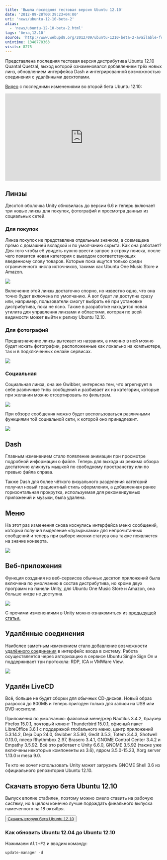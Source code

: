 ```yaml
---
title: 'Вышла последняя тестовая версия Ubuntu 12.10'
date: '2012-09-28T00:39:23+04:00'
uri: 'news/ubuntu-12-10-beta-2'
alias: 
  - 'news/ubuntu-12-10-beta-2.html'
tags: 'бета,12.10'
source: 'http://www.webupd8.org/2012/09/ubuntu-1210-beta-2-available-for.html'
unixtime: 1348778363
visits: 8275
---
```

Представлена последняя тестовая версия дистрибутива Ubuntu 12.10 Quantal Quetzal, выход которой ознаменовался добавлением трёх новых линз, обновлением интерфейса Dash и интегрированной возможностью соединения с удалёнными десктопами.

[Видео](http://www.youtube.com/watch?v=6mfmHxjzF6g&feature=player_embedded) с последними изменениями во второй бета Ubuntu 12.10:

<iframe src="http://www.youtube.com/embed/6mfmHxjzF6g" frameborder="0" width="500" height="281"></iframe>

## Линзы

Десктоп оболочка Unity обновилась до версии 6.6 и теперь включает три новые линзы для покупок, фотографий и просмотра данных из социальных сетей.

### Для покупок

Линза покупок не представлена отдельным значком, а совмещена прямо с домашней вкладкой и по умолчанию скрыта. Как она работает? Для того чтобы её увидеть нужно ввести запрос в строку поиска, после чего появится новая категория с выводом соответствующих введенному слову товаров. Которые пока ищутся только среди ограниченного числа источников, такими как Ubuntu One Music Store и Amazon.

[![](img/2012/09/28/00-00/ubuntu-12-10-beta-2-4-8030718994-o.jpg)](img/2012/09/28/00-00/ubuntu-12-10-beta-2-4-8030718994-o.jpg)

Включение этой линзы достаточно спорно, но известно одно, что она точно будет включена по умолчанию. А вот будет ли доступна сразу или, например, пользователи смогут выбрать её при установке дистрибутива, пока не ясно. Также в разработке находится новая утилита для управления линзами и областями, которая по всей видимости может выйти к релизу Ubuntu 12.10.

### Для фотографий

Предназначение линзы вытекает из названия, а именно в ней можно будет искать фотографии, расположенные как локально на компьютере, так и в подключенных онлайн сервисах.

[![](img/2012/09/28/00-00/ubuntu-12-10-beta-2-2-8030724281-o.jpg)](img/2012/09/28/00-00/ubuntu-12-10-beta-2-2-8030724281-o.jpg)

### Социальная

Социальная линза, она же Gwibber, интересна тем, что агрегирует в себе различные типы сообщений и разбивает их на категории, которые при желании можно отсортировать по фильтрам.

[![](img/2012/09/28/00-00/ubuntu-12-10-beta-2-3-8030724103-o.jpg)](img/2012/09/28/00-00/ubuntu-12-10-beta-2-3-8030724103-o.jpg)

При обзоре сообщения можно будет воспользоваться различными функциями той социальной сети, к которой оно принадлежит.

[![](img/2012/09/28/00-00/ubuntu-12-10-beta-2-6-8030718714-o.jpg)](img/2012/09/28/00-00/ubuntu-12-10-beta-2-6-8030718714-o.jpg)

## Dash

Главным изменением стало появление анимации при просмотре подробной информации о файле. Теперь для выхода из режима обзора достаточно кликнуть мышкой по свободному пространству или по превью файла справа.

Также Dash для более чёткого визуального разделения категорий получил новый градиентный стиль оформления, а добавленная ранее горизонтальная прокрутка, используемая для рекомендуемых приложений и музыки, была удалена.

## Меню

На этот раз изменения снова коснулись интерфейса меню сообщений, который получил выделение «пузырьками» для непрочитанных сообщений и теперь при выборе иконки статуса она также появляется на значке конверта.

[![](img/2012/09/28/00-00/ubuntu-12-10-beta-2-5-8030718844-o.jpg)](img/2012/09/28/00-00/ubuntu-12-10-beta-2-5-8030718844-o.jpg)

## Веб-приложения

Функция создания из веб-сервисов обычных десктоп приложений была включена по умолчанию в состав дистрибутива, но кроме двух программ на панели Unity, для Ubuntu One Music Store и Amazon, она больше нигде не доступна.

[![](img/2012/09/28/00-00/ubuntu-12-10-beta-2-7-8030723545-o.jpg)](img/2012/09/28/00-00/ubuntu-12-10-beta-2-7-8030723545-o.jpg)

С прочими изменениями в Unity можно ознакомиться из [предыдущей статьи.](news/review-unity-6-6)

## Удалённые соединения

Наиболее заметным изменением стало добавление возможности [удалённого соединения](news/ubuntu-12-10-login-screen-adds-remote-desktop-access) в интерфейс входа в систему. Работа осуществляется через авторизацию в сервисе Ubuntu Single Sign On и поддерживает три протокола: RDP, ICA и VMWare View.

[![](img/2012/09/28/00-00/ubuntu-12-10-beta-2-1-8030719452-o.jpg)](img/2012/09/28/00-00/ubuntu-12-10-beta-2-1-8030719452-o.jpg)

## Удалён LiveCD

Всё, больше не будет сборки для обычных CD-дисков. Новый образ разросся до 800МБ и теперь пригоден только для записи на USB или DVD носители.

Приложения по умолчанию: файловый менеджер Nautilus 3.4.2, браузер Firefox 15.0.1, почтовый клиент Thunderbird 15.0.1, офисный пакет LibreOffice 3.6.1 с поддержкой глобального меню, центр приложений 5.3.14.2, Deja Dup 24.0, Gwibber 3.5.90, Gedit 3.5.3, Totem 3.4.3, Shotwell 0.13.0, плеер Rhythmbox 2.97, Brasero 3.4.1, GNOME Control Center 3.4.2 и Empathy 3.5.92. Всё это работает с Unity 6.6.0, GNOME 3.5.92 (также уже включены некоторые компоненты из 3.6), ядром 3.5.0-15.23, Xorg server 1.13.0 и mesa 9.0.

Те кто не хочет использовать Unity может загрузить GNOME Shell 3.6 из официального репозитория Ubuntu 12.10.

## Скачать вторую бета Ubuntu 12.10

Выпуск вполне стабилен, поэтому можно смело ставить на рабочую систему, но в целом конечно лучше подождать финального выпуска намеченного на 18 октября.

<button>[Скачать вторую бета Ubuntu 12.10](https://wiki.ubuntu.com/QuantalQuetzal/TechnicalOverview/Beta2)</button>

### Как обновить Ubuntu 12.04 до Ubuntu 12.10

Нажимаем <kbd>Alt+F2</kbd> и вводим команду:

```
update-manager -d
```
